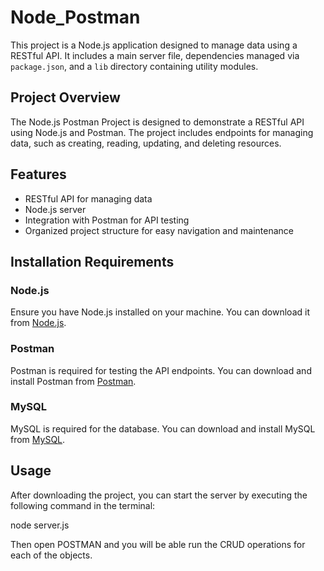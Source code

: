 # Node_Postman

This project is a Node.js application designed to manage data using a RESTful API. It includes a main server file, dependencies managed via `package.json`, and a `lib` directory containing utility modules.

## Project Overview

The Node.js Postman Project is designed to demonstrate a RESTful API using Node.js and Postman. The project includes endpoints for managing data, such as creating, reading, updating, and deleting resources.

## Features

- RESTful API for managing data
- Node.js server
- Integration with Postman for API testing
- Organized project structure for easy navigation and maintenance

## Installation Requirements

### Node.js
Ensure you have Node.js installed on your machine. You can download it from [Node.js](https://nodejs.org/).

### Postman
Postman is required for testing the API endpoints. You can download and install Postman from [Postman](https://www.postman.com/downloads/).

### MySQL
MySQL is required for the database. You can download and install MySQL from [MySQL](https://dev.mysql.com/downloads/installer/).


## Usage

After downloading the project, you can start the server by executing the following command in the terminal:

node server.js

Then open POSTMAN and you will be able run the CRUD operations for each of the objects. 

